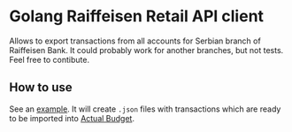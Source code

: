 # Golang Raiffeisen Retail API client

Allows to export transactions from all accounts for Serbian branch of Raiffeisen Bank.
It could probably work for another branches, but not tests. Feel free to contibute.

## How to use

See an [example](/example/main.go). It will create `.json` files with transactions which are ready to be imported into
[Actual Budget](https://actualbudget.org).
